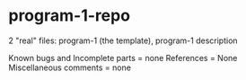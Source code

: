 # program-1-repo
2 "real" files: program-1 (the template), program-1 description

Known bugs and Incomplete parts = none
References = None
Miscellaneous comments = none
